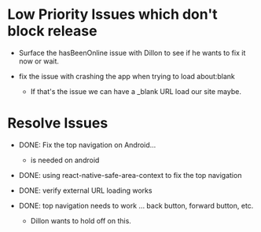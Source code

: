 

# Low Priority Issues which don't block release

- Surface the hasBeenOnline issue with Dillon to see if he wants to fix it now
  or wait.

- fix the issue with crashing the app when trying to load about:blank
  - If that's the issue we can have a _blank URL load our site maybe.

# Resolve Issues

- DONE: Fix the top navigation on Android...
  - <StatusBar> is needed on android

- DONE: using react-native-safe-area-context to fix the top navigation

- DONE: verify external URL loading works

- DONE: top navigation needs to work ... back button, forward button, etc.
  - Dillon wants to hold off on this.  
